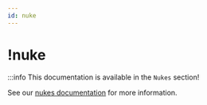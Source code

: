 ```yaml
---
id: nuke
---
```


# !nuke

:::info This documentation is available in the `Nukes` section!

See our [nukes documentation](/docs/nukes/index.md) for more information.